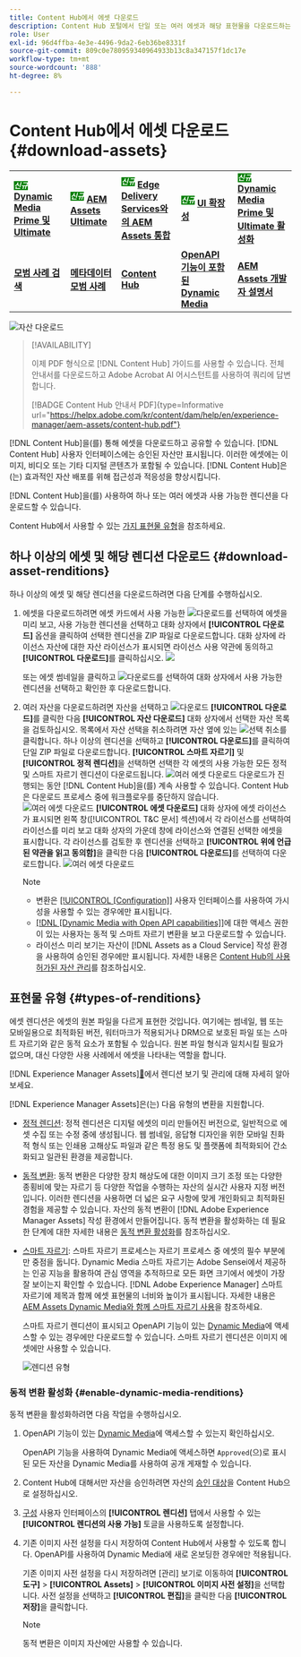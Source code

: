 ```yaml
---
title: Content Hub에서 에셋 다운로드
description: Content Hub 포털에서 단일 또는 여러 에셋과 해당 표현물을 다운로드하는 방법을 알아봅니다.
role: User
exl-id: 96d4ffba-4e3e-4496-9da2-6eb36be8331f
source-git-commit: 809c0e780959340964933b13c8a347157f1dc17e
workflow-type: tm+mt
source-wordcount: '888'
ht-degree: 8%

---
```


# Content Hub에서 에셋 다운로드 {#download-assets}

<table>
    <tr>
        <td>
            <sup style= "background-color:#008000; color:#FFFFFF; font-weight:bold"><i>신규</i></sup> <a href="/help/assets/dynamic-media/dm-prime-ultimate.md"><b>Dynamic Media Prime 및 Ultimate</b></a>
        </td>
        <td>
            <sup style= "background-color:#008000; color:#FFFFFF; font-weight:bold"><i>신규</i></sup> <a href="/help/assets/assets-ultimate-overview.md"><b>AEM Assets Ultimate</b></a>
        </td>
        <td>
            <sup style= "background-color:#008000; color:#FFFFFF; font-weight:bold"><i>신규</i></sup> <a href="/help/assets/integrate-aem-assets-edge-delivery-services.md"><b>Edge Delivery Services와의 AEM Assets 통합</b></a>
        </td>
        <td>
            <sup style= "background-color:#008000; color:#FFFFFF; font-weight:bold"><i>신규</i></sup> <a href="/help/assets/aem-assets-view-ui-extensibility.md"><b>UI 확장성</b></a>
        </td>
          <td>
            <sup style= "background-color:#008000; color:#FFFFFF; font-weight:bold"><i>신규</i></sup> <a href="/help/assets/dynamic-media/enable-dynamic-media-prime-and-ultimate.md"><b>Dynamic Media Prime 및 Ultimate 활성화</b></a>
        </td>
    </tr>
    <tr>
        <td>
            <a href="/help/assets/search-best-practices.md"><b>모범 사례 검색</b></a>
        </td>
        <td>
            <a href="/help/assets/metadata-best-practices.md"><b>메타데이터 모범 사례</b></a>
        </td>
        <td>
            <a href="/help/assets/product-overview.md"><b>Content Hub</b></a>
        </td>
        <td>
            <a href="/help/assets/dynamic-media-open-apis-overview.md"><b>OpenAPI 기능이 포함된 Dynamic Media</b></a>
        </td>
        <td>
            <a href="https://developer.adobe.com/experience-cloud/experience-manager-apis/"><b>AEM Assets 개발자 설명서</b></a>
        </td>
    </tr>
</table>

<!-- ![Download assets](assets/download-asset.jpg) -->
![자산 다운로드](assets/download-asset-genstudio.jpeg)

>[!AVAILABILITY]
>
> 이제 PDF 형식으로 [!DNL Content Hub] 가이드를 사용할 수 있습니다. 전체 안내서를 다운로드하고 Adobe Acrobat AI 어시스턴트를 사용하여 쿼리에 답변합니다.
>
>[!BADGE Content Hub 안내서 PDF]{type=Informative url="https://helpx.adobe.com/kr/content/dam/help/en/experience-manager/aem-assets/content-hub.pdf"}

[!DNL Content Hub]을(를) 통해 에셋을 다운로드하고 공유할 수 있습니다. [!DNL Content Hub] 사용자 인터페이스에는 승인된 자산만 표시됩니다. 이러한 에셋에는 이미지, 비디오 또는 기타 디지털 콘텐츠가 포함될 수 있습니다. [!DNL Content Hub]은(는) 효과적인 자산 배포를 위해 접근성과 적응성을 향상시킵니다.

[!DNL Content Hub]을(를) 사용하여 하나 또는 여러 에셋과 사용 가능한 렌디션을 다운로드할 수 있습니다.

Content Hub에서 사용할 수 있는 [가지 표현물 유형](#types-of-renditions)을 참조하세요.

## 하나 이상의 에셋 및 해당 렌디션 다운로드 {#download-asset-renditions}

하나 이상의 에셋 및 해당 렌디션을 다운로드하려면 다음 단계를 수행하십시오.

1. 에셋을 다운로드하려면 에셋 카드에서 사용 가능한 ![다운로드](/help/assets/assets/download-icon.svg)를 선택하여 에셋을 미리 보고, 사용 가능한 렌디션을 선택하고 대화 상자에서 **[!UICONTROL 다운로드]** 옵션을 클릭하여 선택한 렌디션을 ZIP 파일로 다운로드합니다. 대화 상자에 라이선스 자산에 대한 자산 라이선스가 표시되면 라이선스 사용 약관에 동의하고 **[!UICONTROL 다운로드]**&#x200B;를 클릭하십시오.
   ![](/help/assets/assets/download-an-asset-CH-from-asset-card.png)

   또는 에셋 썸네일을 클릭하고 ![다운로드](/help/assets/assets/download-icon.svg)를 선택하여 대화 상자에서 사용 가능한 렌디션을 선택하고 확인한 후 다운로드합니다.

1. 여러 자산을 다운로드하려면 자산을 선택하고 ![다운로드](/help/assets/assets/download-icon.svg) **[!UICONTROL 다운로드]**&#x200B;를 클릭한 다음 **[!UICONTROL 자산 다운로드]** 대화 상자에서 선택한 자산 목록을 검토하십시오. 목록에서 자산 선택을 취소하려면 자산 옆에 있는 ![선택 취소](/help/assets/assets/Close.svg)를 클릭합니다. 하나 이상의 렌디션을 선택하고 **[!UICONTROL 다운로드]**&#x200B;를 클릭하여 단일 ZIP 파일로 다운로드합니다. **[!UICONTROL 스마트 자르기]** 및 **[!UICONTROL 정적 렌디션]**&#x200B;을 선택하면 선택한 각 에셋의 사용 가능한 모든 정적 및 스마트 자르기 렌디션이 다운로드됩니다.
   ![여러 에셋 다운로드](/help/assets/assets/download-multiple-assets-CH.png)
다운로드가 진행되는 동안 [!DNL Content Hub]을(를) 계속 사용할 수 있습니다. Content Hub은 다운로드 프로세스 중에 워크플로우를 중단하지 않습니다.
   ![여러 에셋 다운로드](/help/assets/assets/download-assets-notification-ch.png)
**[!UICONTROL 에셋 다운로드]** 대화 상자에 에셋 라이선스가 표시되면 왼쪽 창([!UICONTROL T&amp;C 문서] 섹션)에서 각 라이선스를 선택하여 라이선스를 미리 보고 대화 상자의 가운데 창에 라이선스와 연결된 선택한 에셋을 표시합니다. 각 라이선스를 검토한 후 렌디션을 선택하고 **[!UICONTROL 위에 언급된 약관을 읽고 동의함]**&#x200B;을 클릭한 다음 **[!UICONTROL 다운로드]**&#x200B;를 선택하여 다운로드합니다.
   ![여러 에셋 다운로드](/help/assets/assets/download-multiple-licensed-assets-CH.png)

   >[!NOTE]
   >
   >* 변환은 [[!UICONTROL [Configuration]]](/help/assets/configure-content-hub-ui-options.md#renditions-content-hub) 사용자 인터페이스를 사용하여 가시성을 사용할 수 있는 경우에만 표시됩니다.
   >* [[!DNL [Dynamic Media with Open API capabilities]]](/help/assets/dynamic-media-open-apis-overview.md)에 대한 액세스 권한이 있는 사용자는 동적 및 스마트 자르기 변환을 보고 다운로드할 수 있습니다.
   >* 라이선스 미리 보기는 자산이 [!DNL Assets as a Cloud Service] 작성 환경을 사용하여 승인된 경우에만 표시됩니다. 자세한 내용은 [Content Hub의 사용 허가된 자산 관리](/help/assets/manage-licensed-assets-on-content-hub.md)를 참조하십시오.

<!--

## Download an asset and its renditions {#download-asset-renditions} 

To download an asset and its renditions, execute the following steps: 

1. Click the asset to view its properties.

1. Click ![download](/help/assets/assets/download-icon.svg) to see the list of available asset renditions in the **[!UICONTROL Download]** panel.

   >[!NOTE]
   >
   >* The renditions display only if their visibility is enabled using the [Configuration](/help/assets/configure-content-hub-ui-options.md#renditions-content-hub) User Interface.
   >* You can download all [static, dynamic, and smart crop renditions](#types-of-renditions) while downloading an asset.

1. Select one or more renditions and click **[!UICONTROL Download]** to download the selected renditions as a zip file. 
While downloading a licensed asset, select **[!UICONTROL I have read and accepted the terms & conditions mentioned above]** before clicking **[!UICONTROL Download]**. You can also click **[!UICONTROL terms & conditions]** to view the asset license. The preview of the license displays only if the asset is approved using Assets as a Cloud Service authoring environment. For more information, see [Manage licensed assets on Content Hub](/help/assets/manage-licensed-assets-on-content-hub.md).

   ![Download single asset renditions](/help/assets/assets/download-single-asset-renditions.png)


If you are downloading a licensed asset, select **[!UICONTROL I have read and accepted the terms & conditions mentioned above]** and then click **[!UICONTROL Download]**. You can also click **[!UICONTROL terms & conditions]** to view the asset license. The preview of the license displays only if the asset is approved using Assets as a Cloud Service authoring environment. For more information, see [Manage licensed assets on Content Hub](/help/assets/manage-licensed-assets-on-content-hub.md).

>[!NOTE]
>
> The users with access to [Dynamic Media with Open API capabilities](/help/assets/dynamic-media-open-apis-overview.md) can view and download dynamic and smart crop renditions.

## Download multiple assets and their renditions {#download-multiple-assets-renditions} 

To download multiple assets and their renditions, execute the following steps: 

1. Select the assets and click ![download](/help/assets/assets/download-icon.svg) **[!UICONTROL Download]**. The [!UICONTROL Download assets] screen displays listing all the selected assets. 
1. Click **[!UICONTROL Download]** to select from the various download options to begin download:

    * **Download [!UICONTROL Originals]**: Select this option to download the selected assets in the original form.
    * **Download [!UICONTROL Static Renditions only]**: Select this option to download all available static renditions of assets except the original assets.
    * **Download [!UICONTROL Originals & Static Renditions]**: Select this option to download both original and static renditions of the selected assets. 

      ![Download multiple renditions](/help/assets/assets/download-multiple-renditions.png)

      >[!NOTE]
      >
      >* The renditions display only if their visibility is enabled using the [Configuration](/help/assets/configure-content-hub-ui-options.md#renditions-content-hub) User Interface.
      >* You can only download [static renditions](#types-of-renditions) while downloading multiple assets.

    If any of the selected asset is a licensed asset, click the license of the asset in left pane to see its preview, which enables you to select **[!UICONTROL I have read and accepted the terms & conditions mentioned above]** and then click **[!UICONTROL Download]**. The preview of the license displays only if the asset is approved using Assets as a Cloud Service authoring environment. For more information, see [Manage licensed assets on Content Hub](/help/assets/manage-licensed-assets-on-content-hub.md).

    <!--![download-multiple-license](/help/assets/assets/download-multiple-license.png)-->

<!--1. On the Content Hub homepage, select the asset and click **Download**. The **Download assets** dialog box displays a license or list of licenses associated with the selected assets in the left pane. 
1. Click a license in the left pane to see its PDF in the middle pane and the associated assets with it in the right pane. The license PDF preview is displayed only if the license is approved in your Assets as a Cloud Service environment. [Approve the license PDFs](/help/assets/approve-assets-content-hub.md) of the selected assets to see their previews.
1. Optional: Click ![remove-icon](/help/assets/assets/remove-icon.svg) to remove a license from the dialog box.
1. Select **I have read and accept all the terms and conditions mentioned above.** 
1. Click **Download** to download the selected assets.-->

<!---This dialog box displays the list of licenses associated with the selected assets in the left pane. Select a license to preview its terms and conditions (in pdf format) in the middle pane and the preview of the associated assets to the license in the right. Reviewed licenses are highlighted in light blue.


The dialog box that displays depends on whether the download list includes expired assets or only non-expired assets. <br/>
**Download expired assets dialog box:** This dialog box displays the expired assets' preview along with their expiry date in the left pane. The expired assets' count out of total selected displays in the right pane. Click **Proceed with all assets** to download expired assets with other assets (if present). The Download assets dialog box displays. See the [Download assets dialog box](#Download-asset-dialog-box) to proceed further.
    
    >[!NOTE]
    >
    >[Enable the download option for expired assets](/help/assets/configure-content-hub-ui-options.md#expired-assets-content-hub) to download them. Only expired assets that have enabled downloading are available for download.

   <a id="Download-asset-dialog-box"></a> **Download assets dialog box:** This dialog box displays the list of licenses associated with the selected assets in the left pane. Select a license to preview its terms and conditions (in pdf format) in the middle pane and the associated assets' preview and their count in the right pane. Reviewed licenses are highlighted in light blue.

    >[!NOTE]
    >
    > The **Download Asset dialog box** previews licensing terms and conditions only for approved licenses. [Approve the assets' licenses](/help/assets/approve-assets-content-hub.md) before downloading them to preview their licensing terms in the **Download Asset dialog box**.

1. Click  ![remove-icon](/help/assets/assets/remove-icon.svg) to remove a license from the download dialog box. 

1. Accept the terms and conditions and then click **Download** to download assets associated with the available licenses in the left pane.-->
<!--![download-multiple-license](/help/assets/assets/download-multiple-license.png)-->

<!---
### Download non-licensed Assets {#download-non-licensed-assets}

 To download non-licensed assets, select the assets and click ![download](/help/assets/assets/download-icon.svg) from the top rail.-->

## 표현물 유형 {#types-of-renditions}

에셋 렌디션은 에셋의 원본 파일을 다르게 표현한 것입니다. 여기에는 썸네일, 웹 또는 모바일용으로 최적화된 버전, 워터마크가 적용되거나 DRM으로 보호된 파일 또는 스마트 자르기와 같은 동적 요소가 포함될 수 있습니다. 원본 파일 형식과 일치시킬 필요가 없으며, 대신 다양한 사용 사례에서 에셋을 나타내는 역할을 합니다.

 [!DNL Experience Manager Assets][&#128279;](/help/assets/renditions.md)에서 렌디션 보기 및 관리에 대해 자세히 알아보세요.

[!DNL Experience Manager Assets]은(는) 다음 유형의 변환을 지원합니다.

* [정적 렌디션](/help/assets/renditions.md#static-renditions): 정적 렌디션은 디지털 에셋의 미리 만들어진 버전으로, 일반적으로 에셋 수집 또는 수정 중에 생성됩니다. 웹 썸네일, 응답형 디자인을 위한 모바일 친화적 형식 또는 인쇄용 고해상도 파일과 같은 특정 용도 및 플랫폼에 최적화되어 간소화되고 일관된 환경을 제공합니다.

* [동적 변환](/help/assets/renditions.md#dynamic-renditions): 동적 변환은 다양한 장치 해상도에 대한 이미지 크기 조정 또는 다양한 종횡비에 맞는 자르기 등 다양한 작업을 수행하는 자산의 실시간 사용자 지정 버전입니다. 이러한 렌디션을 사용하면 더 넓은 요구 사항에 맞게 개인화되고 최적화된 경험을 제공할 수 있습니다. 자산의 동적 변환이 [!DNL Adobe Experience Manager Assets] 작성 환경에서 만들어집니다. 동적 변환을 활성화하는 데 필요한 단계에 대한 자세한 내용은 [동적 변환 활성화](#enable-dynamic-media-renditions)를 참조하십시오.

* [스마트 자르기](/help/assets/dynamic-media/image-profiles.md#creating-image-profiles): 스마트 자르기 프로세스는 자르기 프로세스 중 에셋의 필수 부분에만 중점을 둡니다. Dynamic Media 스마트 자르기는 Adobe Sensei에서 제공하는 인공 지능을 활용하여 관심 영역을 추적하므로 모든 화면 크기에서 에셋이 가장 잘 보이는지 확인할 수 있습니다. [!DNL Adobe Experience Manager] 스마트 자르기에 제목과 함께 에셋 표현물의 너비와 높이가 표시됩니다. 자세한 내용은 [AEM Assets Dynamic Media와 함께 스마트 자르기 사용](https://experienceleague.adobe.com/ko/docs/experience-manager-learn/assets/dynamic-media/images/smart-crop-feature-video-use)을 참조하세요.

  스마트 자르기 렌디션이 표시되고 OpenAPI 기능이 있는 [Dynamic Media](/help/assets/dynamic-media-open-apis-overview.md)에 액세스할 수 있는 경우에만 다운로드할 수 있습니다. 스마트 자르기 렌디션은 이미지 에셋에만 사용할 수 있습니다.

  ![렌디션 유형](/help/assets/assets/renditions-types.png)

### 동적 변환 활성화 {#enable-dynamic-media-renditions}

동적 변환을 활성화하려면 다음 작업을 수행하십시오.

1. OpenAPI 기능이 있는 [Dynamic Media](/help/assets/dynamic-media-open-apis-overview.md)에 액세스할 수 있는지 확인하십시오.

   OpenAPI 기능을 사용하여 Dynamic Media에 액세스하면 `Approved`(으)로 표시된 모든 자산을 Dynamic Media를 사용하여 공개 게재할 수 있습니다.

1. Content Hub에 대해서만 자산을 승인하려면 자산의 [승인 대상](/help/assets/approve-assets-content-hub.md#set-approval-target)을 Content Hub으로 설정하십시오.

1. [구성](/help/assets/configure-content-hub-ui-options.md#access-configuration-options-content-hub) 사용자 인터페이스의 **[!UICONTROL 렌디션]** 탭에서 사용할 수 있는 **[!UICONTROL 렌디션의 사용 가능]** 토글을 사용하도록 설정합니다.

1. 기존 이미지 사전 설정을 다시 저장하여 Content Hub에서 사용할 수 있도록 합니다. OpenAPI를 사용하여 Dynamic Media에 새로 온보딩한 경우에만 적용됩니다.

   기존 이미지 사전 설정을 다시 저장하려면 [관리] 보기로 이동하여 **[!UICONTROL 도구]** > **[!UICONTROL Assets]** > **[!UICONTROL 이미지 사전 설정]**&#x200B;을 선택합니다. 사전 설정을 선택하고 **[!UICONTROL 편집]**&#x200B;을 클릭한 다음 **[!UICONTROL 저장]**&#x200B;을 클릭합니다.



   >[!NOTE]
   > 
   > 동적 변환은 이미지 자산에만 사용할 수 있습니다.



